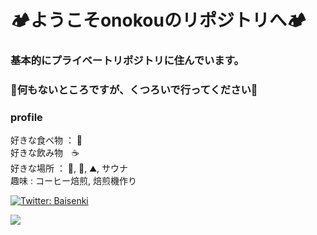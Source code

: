 # 🏕ようこそonokouのリポジトリへ🏕
### 基本的にプライベートリポジトリに住んでいます。

### 🍵何もないところですが、くつろいで行ってください🍵

### profile<br>
好きな食べ物 ： 🥟 <br>
好きな飲み物　☕<br>
好きな場所 ： 🏡, 🌊, ⛰️, サウナ<br>
趣味 : コーヒー焙煎, 焙煎機作り<br>


 


[![Twitter: Baisenki](https://img.shields.io/twitter/follow/Baisenki?style=social)](https://twitter.com/Baisenki)
 
![](https://github-profile-summary-cards.vercel.app/api/cards/profile-details?username=onokou&theme=vue)
 

